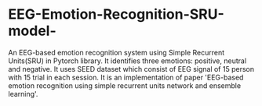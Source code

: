 # EEG-Emotion-Recognition-SRU-model-
An EEG-based emotion recognition system using Simple Recurrent Units(SRU) in Pytorch library. It identifies three emotions: positive, neutral and negative. It uses SEED dataset which consist of EEG signal of 15 person with 15 trial in each session. It is an implementation of paper 'EEG-based emotion recognition using simple recurrent units network and ensemble learning'.
